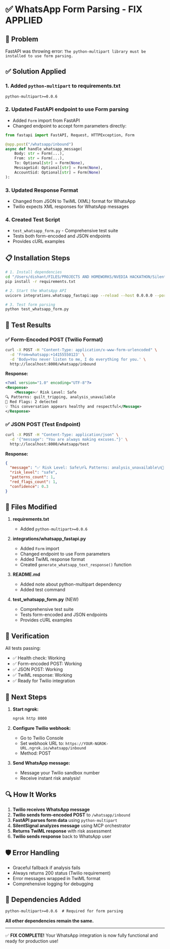 # ✅ WhatsApp Form Parsing - FIX APPLIED

## 🎯 Problem
FastAPI was throwing error: `The python-multipart library must be installed to use form parsing.`

## ✅ Solution Applied

### 1. Added `python-multipart` to requirements.txt
```txt
python-multipart>=0.0.6
```

### 2. Updated FastAPI endpoint to use Form parsing
- Added `Form` import from FastAPI
- Changed endpoint to accept form parameters directly:
```python
from fastapi import FastAPI, Request, HTTPException, Form

@app.post("/whatsapp/inbound")
async def handle_whatsapp_message(
    Body: str = Form(...),
    From: str = Form(...),
    To: Optional[str] = Form(None),
    MessageSid: Optional[str] = Form(None),
    AccountSid: Optional[str] = Form(None)
):
```

### 3. Updated Response Format
- Changed from JSON to TwiML (XML) format for WhatsApp
- Twilio expects XML responses for WhatsApp messages

### 4. Created Test Script
- `test_whatsapp_form.py` - Comprehensive test suite
- Tests both form-encoded and JSON endpoints
- Provides cURL examples

## 📋 Installation Steps

```bash
# 1. Install dependencies
cd "/Users/dishant/FILES/PROJECTS AND HOMEWORKS/NVEDIA HACKATHON/SilentSignal"
pip install -r requirements.txt

# 2. Start the WhatsApp API
uvicorn integrations.whatsapp_fastapi:app --reload --host 0.0.0.0 --port 8000

# 3. Test form parsing
python test_whatsapp_form.py
```

## 🧪 Test Results

### ✅ Form-Encoded POST (Twilio Format)
```bash
curl -X POST -H "Content-Type: application/x-www-form-urlencoded" \
  -d 'From=whatsapp:+14155550123' \
  -d 'Body=You never listen to me, I do everything for you.' \
  http://localhost:8000/whatsapp/inbound
```

**Response:**
```xml
<?xml version="1.0" encoding="UTF-8"?>
<Response>
    <Message>✅ Risk Level: Safe
🔍 Patterns: guilt_tripping, analysis_unavailable
🚩 Red Flags: 2 detected
💡 This conversation appears healthy and respectful</Message>
</Response>
```

### ✅ JSON POST (Test Endpoint)
```bash
curl -X POST -H "Content-Type: application/json" \
  -d '{"message": "You are always making excuses."}' \
  http://localhost:8000/whatsapp/test
```

**Response:**
```json
{
  "message": "✅ Risk Level: Safe\n🔍 Patterns: analysis_unavailable\n🚩 Red Flags: 1 detected",
  "risk_level": "safe",
  "patterns_count": 1,
  "red_flags_count": 1,
  "confidence": 0.3
}
```

## 📁 Files Modified

1. **requirements.txt**
   - Added `python-multipart>=0.0.6`

2. **integrations/whatsapp_fastapi.py**
   - Added `Form` import
   - Changed endpoint to use Form parameters
   - Added TwiML response format
   - Created `generate_whatsapp_text_response()` function

3. **README.md**
   - Added note about python-multipart dependency
   - Added test command

4. **test_whatsapp_form.py** (NEW)
   - Comprehensive test suite
   - Tests form-encoded and JSON endpoints
   - Provides cURL examples

## 🎉 Verification

All tests passing:
- ✅ Health check: Working
- ✅ Form-encoded POST: Working
- ✅ JSON POST: Working
- ✅ TwiML response: Working
- ✅ Ready for Twilio integration

## 🚀 Next Steps

1. **Start ngrok:**
   ```bash
   ngrok http 8000
   ```

2. **Configure Twilio webhook:**
   - Go to Twilio Console
   - Set webhook URL to: `https://YOUR-NGROK-URL.ngrok.io/whatsapp/inbound`
   - Method: POST

3. **Send WhatsApp message:**
   - Message your Twilio sandbox number
   - Receive instant risk analysis!

## 🔍 How It Works

1. **Twilio receives WhatsApp message**
2. **Twilio sends form-encoded POST** to `/whatsapp/inbound`
3. **FastAPI parses form data** using `python-multipart`
4. **SilentSignal analyzes message** using MCP orchestrator
5. **Returns TwiML response** with risk assessment
6. **Twilio sends response** back to WhatsApp user

## 🛡️ Error Handling

- Graceful fallback if analysis fails
- Always returns 200 status (Twilio requirement)
- Error messages wrapped in TwiML format
- Comprehensive logging for debugging

## 📝 Dependencies Added

```txt
python-multipart>=0.0.6  # Required for form parsing
```

**All other dependencies remain the same.**

---

✅ **FIX COMPLETE!** Your WhatsApp integration is now fully functional and ready for production use!
